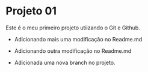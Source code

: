 # Projeto 01

Este é o meu primeiro projeto utiizando o Git e  Github.

- Adicionando mais uma modificação no Readme.md

- Adicionando outra modificação no Readme.md

- Adicionada uma nova branch no projeto.
